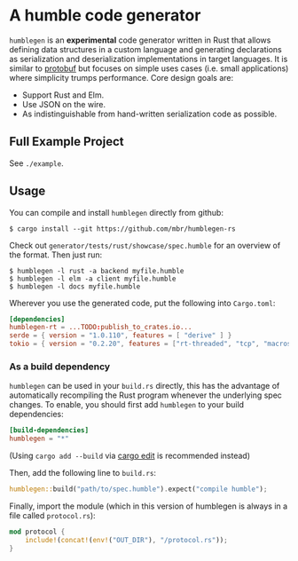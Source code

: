 # A humble code generator

`humblegen` is an **experimental** code generator written in Rust that allows defining data structures in a custom language and generating declarations as serialization and deserialization implementations in target languages. It is similar to [protobuf](https://developers.google.com/protocol-buffers) but focuses on simple uses cases (i.e. small applications) where simplicity trumps performance. Core design goals are:

* Support Rust and Elm.
* Use JSON on the wire.
* As indistinguishable from hand-written serialization code as possible.

## Full Example Project

See `./example`.

## Usage

You can compile and install `humblegen` directly from github:

```
$ cargo install --git https://github.com/mbr/humblegen-rs
```

Check out `generator/tests/rust/showcase/spec.humble` for an overview of the format. Then just run:

```
$ humblegen -l rust -a backend myfile.humble
$ humblegen -l elm -a client myfile.humble
$ humblegen -l docs myfile.humble
```

Wherever you use the generated code, put the following into `Cargo.toml`:

```toml
[dependencies]
humblegen-rt = ...TODO:publish_to_crates.io...
serde = { version = "1.0.110", features = [ "derive" ] }
tokio = { version = "0.2.20", features = ["rt-threaded", "tcp", "macros"] }
```

### As a build dependency

`humblegen` can be used in your `build.rs` directly, this has the advantage of automatically recompiling the Rust program whenever the underlying spec changes. To enable, you should first add `humblegen` to your build dependencies:

```toml
[build-dependencies]
humblegen = "*"
```

(Using `cargo add --build` via [cargo edit](https://crates.io/crates/cargo-edit) is recommended instead)

Then, add the following line to `build.rs`:

```rust
humblegen::build("path/to/spec.humble").expect("compile humble");
```

Finally, import the module (which in this version of humblegen is always in a file called `protocol.rs`):

```rust
mod protocol {
    include!(concat!(env!("OUT_DIR"), "/protocol.rs"));
}
```
